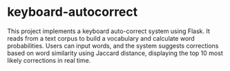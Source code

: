 # keyboard-autocorrect
This project implements a keyboard auto-correct system using Flask. It reads from a text corpus to build a vocabulary and calculate word probabilities. Users can input words, and the system suggests corrections based on word similarity using Jaccard distance, displaying the top 10 most likely corrections in real time.
